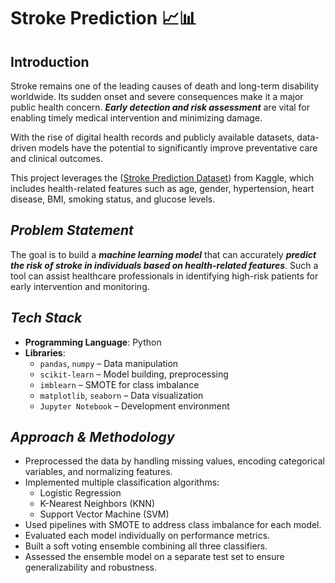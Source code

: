 # Stroke Prediction 📈📊

## Introduction

Stroke remains one of the leading causes of death and long-term disability worldwide. Its sudden onset and severe consequences make it a major public health concern. ***Early detection and risk assessment*** are vital for enabling timely medical intervention and minimizing damage.

With the rise of digital health records and publicly available datasets, data-driven models have the potential to significantly improve preventative care and clinical outcomes.

This project leverages the ([Stroke Prediction Dataset](https://www.kaggle.com/datasets/fedesoriano/stroke-prediction-dataset/data)) from Kaggle, which includes health-related features such as age, gender, hypertension, heart disease, BMI, smoking status, and glucose levels. 

## *Problem Statement*

The goal is to build a ***machine learning model*** that can accurately ***predict the risk of stroke in individuals based on health-related features***. Such a tool can assist healthcare professionals in identifying high-risk patients for early intervention and monitoring.

## *Tech Stack*
- **Programming Language**: Python
- **Libraries**:
    - `pandas`, `numpy` – Data manipulation
    - `scikit-learn` – Model building, preprocessing
    - `imblearn` – SMOTE for class imbalance
    - `matplotlib`, `seaborn` – Data visualization
    - `Jupyter Notebook` – Development environment

## *Approach & Methodology*

- Preprocessed the data by handling missing values, encoding categorical variables, and normalizing features.
- Implemented multiple classification algorithms:
    - Logistic Regression
    - K-Nearest Neighbors (KNN)
    - Support Vector Machine (SVM)
- Used pipelines with SMOTE to address class imbalance for each model.
- Evaluated each model individually on performance metrics.
- Built a soft voting ensemble combining all three classifiers.
- Assessed the ensemble model on a separate test set to ensure generalizability and robustness.
